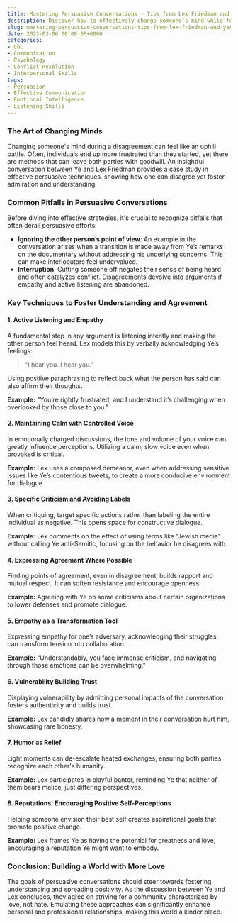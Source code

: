 ```yaml
---
title: Mastering Persuasive Conversations - Tips from Lex Friedman and Ye's Dialogue 
description: Discover how to effectively change someone’s mind while fostering mutual respect and understanding. Explore key strategies from a conversation between Ye and Lex Friedman that highlight the art of persuasion.
slug: mastering-persuasive-conversations-tips-from-lex-friedman-and-yes-dialogue
date: 2023-03-06 00:00:00+0000
categories:
- CoC
- Communication
- Psychology
- Conflict Resolution
- Interpersonal Skills
tags:
- Persuasion
- Effective Communication
- Emotional Intelligence
- Listening Skills
---
```


### The Art of Changing Minds

Changing someone's mind during a disagreement can feel like an uphill battle. Often, individuals end up more frustrated than they started, yet there are methods that can leave both parties with goodwill. An insightful conversation between Ye and Lex Friedman provides a case study in effective persuasive techniques, showing how one can disagree yet foster admiration and understanding.

### Common Pitfalls in Persuasive Conversations

Before diving into effective strategies, it's crucial to recognize pitfalls that often derail persuasive efforts:

- **Ignoring the other person’s point of view**: An example in the conversation arises when a transition is made away from Ye’s remarks on the documentary without addressing his underlying concerns. This can make interlocutors feel undervalued.
- **Interruption**: Cutting someone off negates their sense of being heard and often catalyzes conflict. Disagreements devolve into arguments if empathy and active listening are abandoned.

### Key Techniques to Foster Understanding and Agreement

#### 1. Active Listening and Empathy

A fundamental step in any argument is listening intently and making the other person feel heard. Lex models this by verbally acknowledging Ye’s feelings:

> “I hear you. I hear you.”

Using positive paraphrasing to reflect back what the person has said can also affirm their thoughts.

**Example:**
"You’re rightly frustrated, and I understand it’s challenging when overlooked by those close to you."

#### 2. Maintaining Calm with Controlled Voice

In emotionally charged discussions, the tone and volume of your voice can greatly influence perceptions. Utilizing a calm, slow voice even when provoked is critical.

**Example:**
Lex uses a composed demeanor, even when addressing sensitive issues like Ye’s contentious tweets, to create a more conducive environment for dialogue.

#### 3. Specific Criticism and Avoiding Labels

When critiquing, target specific actions rather than labeling the entire individual as negative. This opens space for constructive dialogue.

**Example:**
Lex comments on the effect of using terms like "Jewish media" without calling Ye anti-Semitic, focusing on the behavior he disagrees with.

#### 4. Expressing Agreement Where Possible

Finding points of agreement, even in disagreement, builds rapport and mutual respect. It can soften resistance and encourage openness.

**Example:**
Agreeing with Ye on some criticisms about certain organizations to lower defenses and promote dialogue.

#### 5. Empathy as a Transformation Tool

Expressing empathy for one’s adversary, acknowledging their struggles, can transform tension into collaboration.

**Example:**
“Understandably, you face immense criticism, and navigating through those emotions can be overwhelming.”

#### 6. Vulnerability Building Trust

Displaying vulnerability by admitting personal impacts of the conversation fosters authenticity and builds trust.

**Example:**
Lex candidly shares how a moment in their conversation hurt him, showcasing rare honesty.

#### 7. Humor as Relief

Light moments can de-escalate heated exchanges, ensuring both parties recognize each other's humanity.

**Example:**
Lex participates in playful banter, reminding Ye that neither of them bears malice, just differing perspectives.

#### 8. Reputations: Encouraging Positive Self-Perceptions

Helping someone envision their best self creates aspirational goals that promote positive change.

**Example:**
Lex frames Ye as having the potential for greatness and love, encouraging a reputation Ye might want to embody.

### Conclusion: Building a World with More Love

The goals of persuasive conversations should steer towards fostering understanding and spreading positivity. As the discussion between Ye and Lex concludes, they agree on striving for a community characterized by love, not hate. Emulating these approaches can significantly enhance personal and professional relationships, making this world a kinder place.
